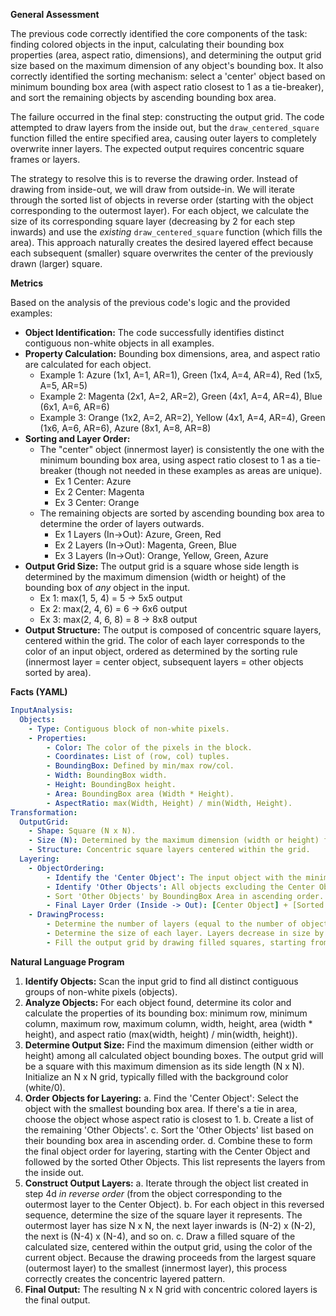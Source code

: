 **General Assessment**

The previous code correctly identified the core components of the task: finding colored objects in the input, calculating their bounding box properties (area, aspect ratio, dimensions), and determining the output grid size based on the maximum dimension of any object's bounding box. It also correctly identified the sorting mechanism: select a 'center' object based on minimum bounding box area (with aspect ratio closest to 1 as a tie-breaker), and sort the remaining objects by ascending bounding box area.

The failure occurred in the final step: constructing the output grid. The code attempted to draw layers from the inside out, but the `draw_centered_square` function filled the entire specified area, causing outer layers to completely overwrite inner layers. The expected output requires concentric square frames or layers.

The strategy to resolve this is to reverse the drawing order. Instead of drawing from inside-out, we will draw from outside-in. We will iterate through the sorted list of objects in reverse order (starting with the object corresponding to the outermost layer). For each object, we calculate the size of its corresponding square layer (decreasing by 2 for each step inwards) and use the *existing* `draw_centered_square` function (which fills the area). This approach naturally creates the desired layered effect because each subsequent (smaller) square overwrites the center of the previously drawn (larger) square.

**Metrics**

Based on the analysis of the previous code's logic and the provided examples:

*   **Object Identification:** The code successfully identifies distinct contiguous non-white objects in all examples.
*   **Property Calculation:** Bounding box dimensions, area, and aspect ratio are calculated for each object.
    *   Example 1: Azure (1x1, A=1, AR=1), Green (1x4, A=4, AR=4), Red (1x5, A=5, AR=5)
    *   Example 2: Magenta (2x1, A=2, AR=2), Green (4x1, A=4, AR=4), Blue (6x1, A=6, AR=6)
    *   Example 3: Orange (1x2, A=2, AR=2), Yellow (4x1, A=4, AR=4), Green (1x6, A=6, AR=6), Azure (8x1, A=8, AR=8)
*   **Sorting and Layer Order:**
    *   The "center" object (innermost layer) is consistently the one with the minimum bounding box area, using aspect ratio closest to 1 as a tie-breaker (though not needed in these examples as areas are unique).
        *   Ex 1 Center: Azure
        *   Ex 2 Center: Magenta
        *   Ex 3 Center: Orange
    *   The remaining objects are sorted by ascending bounding box area to determine the order of layers outwards.
        *   Ex 1 Layers (In->Out): Azure, Green, Red
        *   Ex 2 Layers (In->Out): Magenta, Green, Blue
        *   Ex 3 Layers (In->Out): Orange, Yellow, Green, Azure
*   **Output Grid Size:** The output grid is a square whose side length is determined by the maximum dimension (width or height) of the bounding box of *any* object in the input.
    *   Ex 1: max(1, 5, 4) = 5 -> 5x5 output
    *   Ex 2: max(2, 4, 6) = 6 -> 6x6 output
    *   Ex 3: max(2, 4, 6, 8) = 8 -> 8x8 output
*   **Output Structure:** The output is composed of concentric square layers, centered within the grid. The color of each layer corresponds to the color of an input object, ordered as determined by the sorting rule (innermost layer = center object, subsequent layers = other objects sorted by area).

**Facts (YAML)**


```yaml
InputAnalysis:
  Objects:
    - Type: Contiguous block of non-white pixels.
    - Properties:
        - Color: The color of the pixels in the block.
        - Coordinates: List of (row, col) tuples.
        - BoundingBox: Defined by min/max row/col.
        - Width: BoundingBox width.
        - Height: BoundingBox height.
        - Area: BoundingBox area (Width * Height).
        - AspectRatio: max(Width, Height) / min(Width, Height).
Transformation:
  OutputGrid:
    - Shape: Square (N x N).
    - Size (N): Determined by the maximum dimension (width or height) found among all input object bounding boxes.
    - Structure: Concentric square layers centered within the grid.
  Layering:
    - ObjectOrdering:
        - Identify the 'Center Object': The input object with the minimum BoundingBox Area. If multiple objects share the minimum area, select the one whose AspectRatio is closest to 1.
        - Identify 'Other Objects': All objects excluding the Center Object.
        - Sort 'Other Objects' by BoundingBox Area in ascending order.
        - Final Layer Order (Inside -> Out): [Center Object] + [Sorted Other Objects]
    - DrawingProcess:
        - Determine the number of layers (equal to the number of objects).
        - Determine the size of each layer. Layers decrease in size by 2 units (width and height) for each step towards the center. The outermost layer has size N x N.
        - Fill the output grid by drawing filled squares, starting from the outermost layer (using the color of the last object in the 'Final Layer Order') and proceeding inwards towards the center (using the color of the 'Center Object' for the innermost layer). Each smaller square overwrites the center of the previously drawn larger square.
```


**Natural Language Program**

1.  **Identify Objects:** Scan the input grid to find all distinct contiguous groups of non-white pixels (objects).
2.  **Analyze Objects:** For each object found, determine its color and calculate the properties of its bounding box: minimum row, minimum column, maximum row, maximum column, width, height, area (width * height), and aspect ratio (max(width, height) / min(width, height)).
3.  **Determine Output Size:** Find the maximum dimension (either width or height) among all calculated object bounding boxes. The output grid will be a square with this maximum dimension as its side length (N x N). Initialize an N x N grid, typically filled with the background color (white/0).
4.  **Order Objects for Layering:**
    a.  Find the 'Center Object': Select the object with the smallest bounding box area. If there's a tie in area, choose the object whose aspect ratio is closest to 1.
    b.  Create a list of the remaining 'Other Objects'.
    c.  Sort the 'Other Objects' list based on their bounding box area in ascending order.
    d.  Combine these to form the final object order for layering, starting with the Center Object and followed by the sorted Other Objects. This list represents the layers from the inside out.
5.  **Construct Output Layers:**
    a.  Iterate through the object list created in step 4d *in reverse order* (from the object corresponding to the outermost layer to the Center Object).
    b.  For each object in this reversed sequence, determine the size of the square layer it represents. The outermost layer has size N x N, the next layer inwards is (N-2) x (N-2), the next is (N-4) x (N-4), and so on.
    c.  Draw a filled square of the calculated size, centered within the output grid, using the color of the current object. Because the drawing proceeds from the largest square (outermost layer) to the smallest (innermost layer), this process correctly creates the concentric layered pattern.
6.  **Final Output:** The resulting N x N grid with concentric colored layers is the final output.